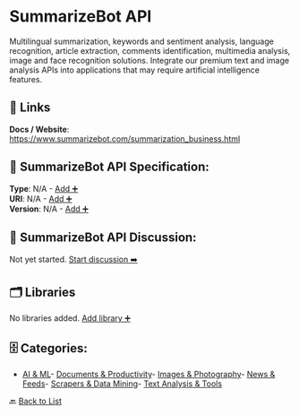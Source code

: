 # SummarizeBot API

Multilingual summarization, keywords and sentiment analysis, language recognition, article extraction, comments identification, multimedia analysis, image and face recognition solutions. Integrate our premium text and image analysis APIs into applications that may require artificial intelligence features.

##  🔗 Links
**Docs / Website**: https://www.summarizebot.com/summarization_business.html

## 🧬 SummarizeBot API Specification:
**Type**: N/A - [Add ➕](https://github.com/apis-list/apis-list/edit/main/apis.yaml#L18622)  
**URI**: N/A - [Add ➕](https://github.com/apis-list/apis-list/edit/main/apis.yaml#L18622)  
**Version**: N/A - [Add ➕](https://github.com/apis-list/apis-list/edit/main/apis.yaml#L18622)

## 💬 SummarizeBot API Discussion:
Not yet started. [Start discussion ➡️](https://github.com/apis-list/apis-list/discussions/new)

## 🗂️ Libraries

No libraries added. [Add library ➕](https://github.com/apis-list/apis-list/edit/main/apis.yaml#L18622)    


## 🗄️ Categories:
- [AI & ML](https://github.com/apis-list/apis-list#ai--ml-)- [Documents & Productivity](https://github.com/apis-list/apis-list#documents--productivity-)- [Images & Photography](https://github.com/apis-list/apis-list#images--photography-)- [News & Feeds](https://github.com/apis-list/apis-list#news--feeds-)- [Scrapers & Data Mining](https://github.com/apis-list/apis-list#scrapers--data-mining-)- [Text Analysis & Tools](https://github.com/apis-list/apis-list#text-analysis--tools-)

🔙  [Back to List](https://github.com/apis-list/apis-list)

